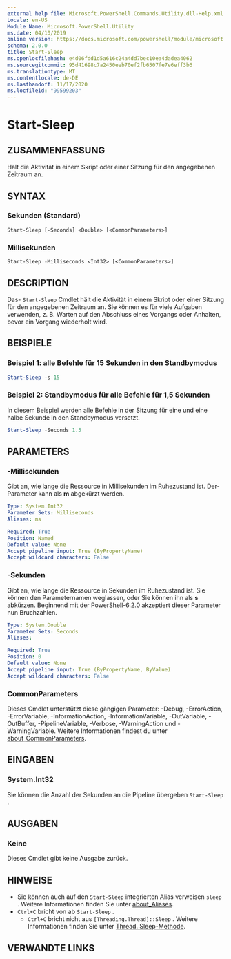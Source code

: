 ```yaml
---
external help file: Microsoft.PowerShell.Commands.Utility.dll-Help.xml
Locale: en-US
Module Name: Microsoft.PowerShell.Utility
ms.date: 04/10/2019
online version: https://docs.microsoft.com/powershell/module/microsoft.powershell.utility/start-sleep?view=powershell-7.2&WT.mc_id=ps-gethelp
schema: 2.0.0
title: Start-Sleep
ms.openlocfilehash: e4d06fdd1d5a616c24a4dd7bec10ea4dadea4062
ms.sourcegitcommit: 95d41698c7a2450eeb70ef2fb6507fe7e6eff3b6
ms.translationtype: MT
ms.contentlocale: de-DE
ms.lasthandoff: 11/17/2020
ms.locfileid: "99599203"
---
```

# Start-Sleep

## ZUSAMMENFASSUNG
Hält die Aktivität in einem Skript oder einer Sitzung für den angegebenen Zeitraum an.

## SYNTAX

### Sekunden (Standard)

```
Start-Sleep [-Seconds] <Double> [<CommonParameters>]
```

### Millisekunden

```
Start-Sleep -Milliseconds <Int32> [<CommonParameters>]
```

## DESCRIPTION

Das- `Start-Sleep` Cmdlet hält die Aktivität in einem Skript oder einer Sitzung für den angegebenen Zeitraum an. Sie können es für viele Aufgaben verwenden, z. B. Warten auf den Abschluss eines Vorgangs oder Anhalten, bevor ein Vorgang wiederholt wird.

## BEISPIELE

### Beispiel 1: alle Befehle für 15 Sekunden in den Standbymodus

```powershell
Start-Sleep -s 15
```

### Beispiel 2: Standbymodus für alle Befehle für 1,5 Sekunden

In diesem Beispiel werden alle Befehle in der Sitzung für eine und eine halbe Sekunde in den Standbymodus versetzt.

```powershell
Start-Sleep -Seconds 1.5
```

## PARAMETERS

### -Millisekunden

Gibt an, wie lange die Ressource in Millisekunden im Ruhezustand ist. Der-Parameter kann als **m** abgekürzt werden.

```yaml
Type: System.Int32
Parameter Sets: Milliseconds
Aliases: ms

Required: True
Position: Named
Default value: None
Accept pipeline input: True (ByPropertyName)
Accept wildcard characters: False
```

### -Sekunden

Gibt an, wie lange die Ressource in Sekunden im Ruhezustand ist. Sie können den Parameternamen weglassen, oder Sie können ihn als **s** abkürzen. Beginnend mit der PowerShell-6.2.0 akzeptiert dieser Parameter nun Bruchzahlen.

```yaml
Type: System.Double
Parameter Sets: Seconds
Aliases:

Required: True
Position: 0
Default value: None
Accept pipeline input: True (ByPropertyName, ByValue)
Accept wildcard characters: False
```

### CommonParameters

Dieses Cmdlet unterstützt diese gängigen Parameter: -Debug, -ErrorAction, -ErrorVariable, -InformationAction, -InformationVariable, -OutVariable, -OutBuffer, -PipelineVariable, -Verbose, -WarningAction und -WarningVariable. Weitere Informationen findest du unter [about_CommonParameters](../Microsoft.PowerShell.Core/About/about_CommonParameters.md).

## EINGABEN

### System.Int32

Sie können die Anzahl der Sekunden an die Pipeline übergeben `Start-Sleep` .

## AUSGABEN

### Keine

Dieses Cmdlet gibt keine Ausgabe zurück.

## HINWEISE

- Sie können auch auf den `Start-Sleep` integrierten Alias verweisen `sleep` . Weitere Informationen finden Sie unter [about_Aliases](../Microsoft.PowerShell.Core/About/about_Aliases.md).
- `Ctrl+C` bricht von ab `Start-Sleep` .
  - `Ctrl+C` bricht nicht aus `[Threading.Thread]::Sleep` . Weitere Informationen finden Sie unter [Thread. Sleep-Methode](/dotnet/api/system.threading.thread.sleep).

## VERWANDTE LINKS

